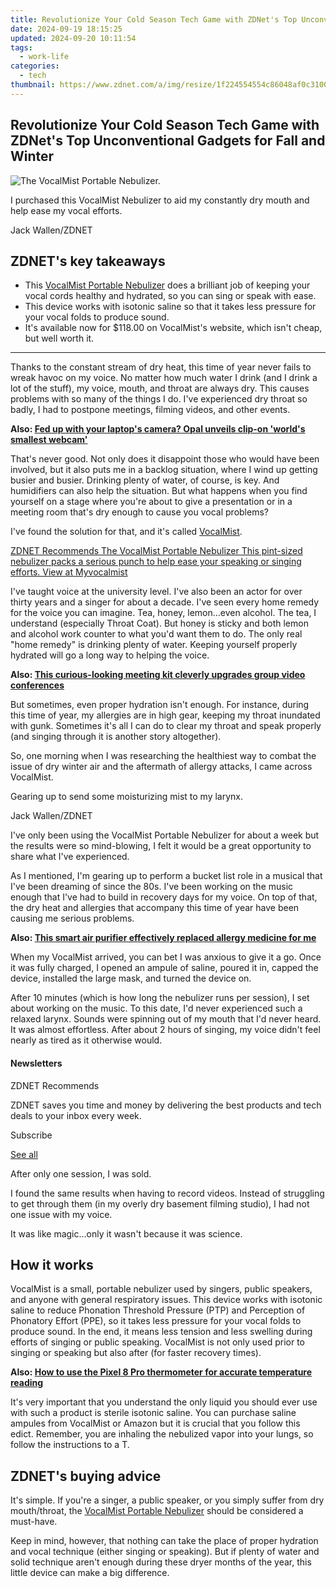 ```yaml
---
title: Revolutionize Your Cold Season Tech Game with ZDNet's Top Unconventional Gadgets for Fall and Winter
date: 2024-09-19 18:15:25
updated: 2024-09-20 10:11:54
tags:
  - work-life
categories:
  - tech
thumbnail: https://www.zdnet.com/a/img/resize/1f224554554c86048af0c3100acee6b4fbc8230e/2023/11/15/65b05482-90ea-4484-a64d-e06af8334f93/vocalmisthero.jpg?width=278&height=156&fit=crop&auto=webp
---
```


## Revolutionize Your Cold Season Tech Game with ZDNet's Top Unconventional Gadgets for Fall and Winter

![The VocalMist Portable Nebulizer.](https://www.zdnet.com/a/img/resize/4df30140b222cab5ecb0bd956f5faee5e4db3ee2/2023/11/15/65b05482-90ea-4484-a64d-e06af8334f93/vocalmisthero.jpg?auto=webp&width=1280)

I purchased this VocalMist Nebulizer to aid my constantly dry mouth and help ease my vocal efforts.

Jack Wallen/ZDNET

## ZDNET's key takeaways

* This [VocalMist Portable Nebulizer](https://myvocalmist.com/products/vocalmist-portable-nebulizer) does a brilliant job of keeping your vocal cords healthy and hydrated, so you can sing or speak with ease.
* This device works with isotonic saline so that it takes less pressure for your vocal folds to produce sound.
* It's available now for $118.00 on VocalMist's website, which isn't cheap, but well worth it.

---

Thanks to the constant stream of dry heat, this time of year never fails to wreak havoc on my voice. No matter how much water I drink (and I drink a lot of the stuff), my voice, mouth, and throat are always dry. This causes problems with so many of the things I do. I've experienced dry throat so badly, I had to postpone meetings, filming videos, and other events.

**Also: [Fed up with your laptop's camera? Opal unveils clip-on 'world's smallest webcam'](https://www.zdnet.com/article/fed-up-with-your-laptops-camera-opal-unveils-clip-on-worlds-smallest-webcam/)**

That's never good. Not only does it disappoint those who would have been involved, but it also puts me in a backlog situation, where I wind up getting busier and busier. Drinking plenty of water, of course, is key. And humidifiers can also help the situation. But what happens when you find yourself on a stage where you're about to give a presentation or in a meeting room that's dry enough to cause you vocal problems?

I've found the solution for that, and it's called [VocalMist](https://myvocalmist.com/products/vocalmist-portable-nebulizer).

[ZDNET Recommends The VocalMist Portable Nebulizer This pint-sized nebulizer packs a serious punch to help ease your speaking or singing efforts. View at Myvocalmist](https://myvocalmist.com/products/vocalmist-portable-nebulizer)

I've taught voice at the university level. I've also been an actor for over thirty years and a singer for about a decade. I've seen every home remedy for the voice you can imagine. Tea, honey, lemon…even alcohol. The tea, I understand (especially Throat Coat). But honey is sticky and both lemon and alcohol work counter to what you'd want them to do. The only real "home remedy" is drinking plenty of water. Keeping yourself properly hydrated will go a long way to helping the voice.

**Also: [This curious-looking meeting kit cleverly upgrades group video conferences](https://www.zdnet.com/article/this-curious-looking-meeting-kit-cleverly-upgrades-group-video-conferences/)**

But sometimes, even proper hydration isn't enough. For instance, during this time of year, my allergies are in high gear, keeping my throat inundated with gunk. Sometimes it's all I can do to clear my throat and speak properly (and singing through it is another story altogether). 

So, one morning when I was researching the healthiest way to combat the issue of dry winter air and the aftermath of allergy attacks, I came across VocalMist.

Gearing up to send some moisturizing mist to my larynx.

Jack Wallen/ZDNET

I've only been using the VocalMist Portable Nebulizer for about a week but the results were so mind-blowing, I felt it would be a great opportunity to share what I've experienced.

As I mentioned, I'm gearing up to perform a bucket list role in a musical that I've been dreaming of since the 80s. I've been working on the music enough that I've had to build in recovery days for my voice. On top of that, the dry heat and allergies that accompany this time of year have been causing me serious problems.

**Also: [This smart air purifier effectively replaced allergy medicine for me](https://www.zdnet.com/home-and-office/smart-home/this-smart-air-purifier-effectively-replaced-allergy-medicine-for-me/)**

When my VocalMist arrived, you can bet I was anxious to give it a go. Once it was fully charged, I opened an ampule of saline, poured it in, capped the device, installed the large mask, and turned the device on.

After 10 minutes (which is how long the nebulizer runs per session), I set about working on the music. To this date, I'd never experienced such a relaxed larynx. Sounds were spinning out of my mouth that I'd never heard. It was almost effortless. After about 2 hours of singing, my voice didn't feel nearly as tired as it otherwise would. 

#### Newsletters

ZDNET Recommends

ZDNET saves you time and money by delivering the best products and tech deals to your inbox every week.

 Subscribe

[See all](https://www.zdnet.com/newsletters/)

After only one session, I was sold.

I found the same results when having to record videos. Instead of struggling to get through them (in my overly dry basement filming studio), I had not one issue with my voice.

It was like magic…only it wasn't because it was science.

## How it works

VocalMist is a small, portable nebulizer used by singers, public speakers, and anyone with general respiratory issues. This device works with isotonic saline to reduce Phonation Threshold Pressure (PTP) and Perception of Phonatory Effort (PPE), so it takes less pressure for your vocal folds to produce sound. In the end, it means less tension and less swelling during efforts of singing or public speaking. VocalMist is not only used prior to singing or speaking but also after (for faster recovery times).

**Also: [How to use the Pixel 8 Pro thermometer for accurate temperature reading](https://www.zdnet.com/article/how-to-use-the-pixel-8-pro-thermometer-for-accurate-temperature-reading/)**

It's very important that you understand the only liquid you should ever use with such a product is sterile isotonic saline. You can purchase saline ampules from VocalMist or Amazon but it is crucial that you follow this edict. Remember, you are inhaling the nebulized vapor into your lungs, so follow the instructions to a T.

## ZDNET's buying advice

It's simple. If you're a singer, a public speaker, or you simply suffer from dry mouth/throat, the [VocalMist Portable Nebulizer](https://myvocalmist.com/products/vocalmist-portable-nebulizer) should be considered a must-have. 

Keep in mind, however, that nothing can take the place of proper hydration and vocal technique (either singing or speaking). But if plenty of water and solid technique aren't enough during these dryer months of the year, this little device can make a big difference.

<ins class="adsbygoogle"
     style="display:block"
     data-ad-format="autorelaxed"
     data-ad-client="ca-pub-7571918770474297"
     data-ad-slot="1223367746"></ins>



<ins class="adsbygoogle"
     style="display:block"
     data-ad-client="ca-pub-7571918770474297"
     data-ad-slot="8358498916"
     data-ad-format="auto"
     data-full-width-responsive="true"></ins>
